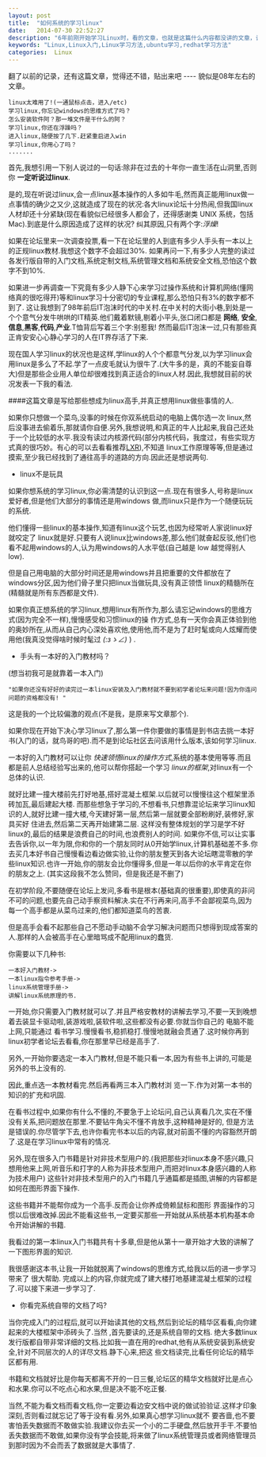 ```yaml
---
layout: post
title:  "如何系统的学习linux"
date:   2014-07-30 22:52:27
description: "6年前刚开始学习Linux时，看的文章，也就是这篇什么内容都没讲的文章，让我下定决心去研究这个叫做 Linux 的系统。也是这个 Linux 向我展示了另一个多彩的世界。"
keywords: "Linux,Linux入门,Linux学习方法,ubuntu学习,redhat学习方法"
categories:  Linux
---
```

翻了以前的记录，还有这篇文章，觉得还不错，贴出来吧 ---- 貌似是08年左右的文章。

    linux太难用了!(一通鼠标点击，进入/etc)
    学习linux,你忘记windows的思维方式了吗？
    怎么安装软件阿？那一堆文件是干什么的阿？
    学习linux,你还在浮躁吗？
    进入linux,随便按了几下.赶紧重启进入win
    学习linux,你用心了吗？
    .......

首先,我想引用一下别人说过的一句话:除非在过去的十年你一直生活在山洞里,否则你 **一定听说过linux**.

是的,现在听说过linux,会一点linux基本操作的人多如牛毛,然而真正能用linux做一点事情的确少之又少,这就造成了现在的状况:各大linux论坛十分热闹,但我国linux人材却还十分紧缺(现在看貌似已经很多人都会了，还得感谢类 UNIX 系统，包括 Mac).到底是什么原因造成了这样的状况? 纠其原因,只有两个字:*浮燥*!

如果在论坛里来一次调查投票,看一下在论坛里的人到底有多少人手头有一本以上的正规linux教材.我想这个数字不会超过30%. 如果再问一下,有多少人完整的读过各发行版自带的入门文档,系统定制文档,系统管理文档和系统安全文档,恐怕这个数字不到10%. 

如果进一步再调查一下究竟有多少人静下心来学习过操作系统和计算机网络(懂网络真的很吃得开)等和linux学习十分密切的专业课程,那么恐怕只有3%的数字都不到了.
这让我想到了98年前后IT泡沫时代的中关村.在中关村的大街小巷,到处是一个个意气分发牛哄哄的IT精英.他们戴着默镜,剔着小平头,张口闭口都是 **网络**, **安全**,**信息**,**黑客**,**代码**,**产业**.T恤背后写着三个字:别惹我! 然而最后IT泡沫一过,只有那些真正肯安安心心静心学习的人在IT界存活了下来.

现在国人学习linux的状况也是这样,学linux的人个个都意气分发,以为学习linux会用linux是多么了不起.学了一点皮毛就认为很牛了.(大牛多的是，真的不能妄自尊大)但是那些企业用人单位却很难找到真正适合的linux人材.因此,我想就目前的状况发表一下我的看法.

####这篇文章是写给那些想成为linux高手,并真正想用linux做些事情的人.

如果你只想做一个菜鸟,没事的时候在你双系统启动的电脑上偶尔选一次 linux,然后没事进去偷着乐,那就请你自便.另外,我想说明,和真正的牛人比起来,我自己还处于一个比较低的水平.我没有读过内核源代码(部分内核代码，我度过，有些实现方式真的很巧妙。有心的可以去看看推荐[LXR](http://lxr.sourceforge.net/zh/index.shtml)),不知道 linux工作原理等等,但是通过摸索,至少我已经找到了通往高手的道路的方向.因此还是想说两句.

* linux不是玩具

如果你想系统的学习linux,你必需清楚的认识到这一点.现在有很多人,号称是linux爱好者,但是他们大部分的事情还是用windows 做,而linux只是作为一个随便玩玩的系统.

他们懂得一些linux的基本操作,知道有linux这个玩艺,也因为经常听人家说linux好就咬定了 linux就是好.只要有人说linux比windows差,那么他们就奋起反驳,他们也看不起用windows的人,认为用windows的人水平低(自己越是 low 越觉得别人 low). 

但是自己用电脑的大部分时间还是用windows并且把重要的文件都放在了windows分区,因为他们骨子里只把linux当做玩具,没有真正领悟 linux的精髓所在(精髓就是所有东西都是文件).

如果你真正想系统的学习linux,想用linux有所作为,那么请忘记windows的思维方式(因为完全不一样),慢慢感受和习惯linux的操 作方式,总有一天你会真正体验到他的奥妙所在,从而从自己内心深处喜欢他,使用他,而不是为了赶时髦或向人炫耀而使用他(我真没觉得啥时候时髦过 _(:зゝ∠)_ ) .

* 手头有一本好的入门教材吗？

(想当初我可是就靠着一本入门)

    "如果你还没有好好的读完过一本linux安装及入门教材就不要到初学者论坛来问题!因为你连问问题的资格都没有! "

这是我的一个比较偏激的观点(不是我，是原来写文章那个).

如果你现在开始下决心学习linux了,那么第一件你要做的事情是到书店去挑一本好书(入门的话，就鸟哥的吧).而不是到论坛社区去问该用什么版本,该如何学习linux.

一本好的入门教材可以让你 *快速领悟linux的操作方式*,系统的基本使用等等.而且都是前人总结经验写出来的,他可以帮你搭起一个学习 *linux的框架*,对linux有一个总体的认识.

就好比建一撞大楼前先打好地基,搭好混凝土框架.以后就可以慢慢往这个框架里添砖加瓦,最后建起大楼. 而那些想急于学习的,不想看书,只想靠混论坛来学习linux知识的人,就好比建一撞大楼,今天建好第一层,然后第一层就要全部粉刷好,装修好,家具买好 住进去,然后第二天再开始建第二层.
这样没有整体规划的学习是学不好linux的,最后的结果是浪费自己的时间,也浪费别人的时间. 如果你不信,可以让实事去告诉你,以一年为限,你和你的一个朋友同时从0开始学linux,计算机基础差不多.你去买几本好书自己慢慢看边看边做实验,让你的朋友整天到各大论坛瞎混零散的学些linux知识.也许一开始,你的朋友会比你懂得多,但是一年以后你的水平肯定在你的朋友之上. 
(其实这段我不怎么赞同，但是我还是不删了)

在初学阶段,不要随便在论坛上发问,多看书是根本(基础真的很重要),即使真的非问不可的问题,也要先自己动手察资料解决.实在不行再来问,高手不会鄙视菜鸟,因为每一个高手都是从菜鸟过来的,他们都知道菜鸟的苦衷.

但是高手会看不起那些自己不愿动手动脑不会学习解决问题而只想得到现成答案的人.那样的人会被高手在心里暗骂成不配用linux的蠢货.

你需要以下几种书:

    一本好入门教材->
    一本linux指令参考手册->
    linux系统管理手册->
    讲解linux系统原理的书.
一开始,你只需要入门教材就可以了.并且严格安教材的讲解去学习,不要一天到晚想着去装显卡驱动啦,装游戏啦,装软件啦,这些都没有必要.你就当你自己的 电脑不能上网,只能通过 看书学习.慢慢看书,稳抓稳打.慢慢地就融会贯通了.这时候你再到linux初学者论坛去看看,你在那里早已经是高手了.

另外,一开始你要选定一本入门教材,但是不能只看一本,因为有些书上讲的,可能是另外的书上没有的.

因此,重点选一本教材看完.然后再看两三本入门教材浏 览一下.作为对第一本书的知识的扩充和巩固. 

在看书过程中,如果你有什么不懂的,不要急于上论坛问,自己认真看几次,实在不懂没有关系,把问题放在那里.不要钻牛角尖不懂不肯放手,这种精神是好的, 但是方法是错误的.你尽管学下去,也许你看完书本以后的内容,就对前面不懂的内容豁然开朗了.这是在学习linux中常有的情况.

另外,现在很多入门书籍是针对非技术型用户的.(我把那些对linux本身不感兴趣,只想用他来上网,听音乐和打字的人称为非技术型用户,而把对linux本身感兴趣的人称为技术用户)
这些针对非技术型用户的入门书籍几乎通篇都是插图,讲解的内容都是如何在图形界面下操作.

这些书籍并不能帮你成为一个高手.反而会让你养成倚赖鼠标和图形 界面操作的习惯以后很难改掉.因此不能看这些书,一定要买那些一开始就从系统基本机构基本命令开始讲解的书籍.

我看过的第一本linux入门书籍共有十多章,但是他从第十一章开始才大致的讲解了一下图形界面的知识.

我很感谢这本书,让我一开始就脱离了windows的思维方式,给我以后的进一步学习带来了 很大帮助.
完成以上的内容,你就完成了建大楼打地基建混凝土框架的过程了.可以接下来进一步学习了.

* 你看完系统自带的文档了吗?

当你完成入门的过程后,就可以开始读其他的文档,然后到论坛的精华区看看,向你建起来的大楼框架中添砖头了.当然 ,首先要读的,还是系统自带的文档.
绝大多数linux发行版都自带非常详细的文档.比如我一直在用的redhat,他有从系统安装到系统安全,针对不同层次的人的详尽文档.静下心来,把这 些文档读完,比看任何论坛的精华区都有用.

书籍和文档就好比是你每天都离不开的一日三餐,论坛区的精华文档就好比是点心和水果.你可以不吃点心和水果,但是决不能不吃正餐.

当然,不能为看文档而看文档,你一定要边看边安文档中说的做试验验证.这样才印象深刻,否则看过就忘记了等于没有看.另外,如果真心想学习linux就不 要吝啬,也不要害怕丢失数据而不敢做实验.我建议你去买一个小的二手硬盘,然后放开手干.不要怕丢失数据而不敢做,如果你没有学会技能,将来做了linux系统管理员或者网络管理员到那时因为不会而丢了数据就是大事情了.
